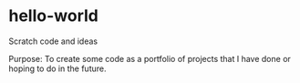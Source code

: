 # hello-world
Scratch code and ideas

Purpose: To create some code as a portfolio of projects that I have done or hoping to do in the future.
